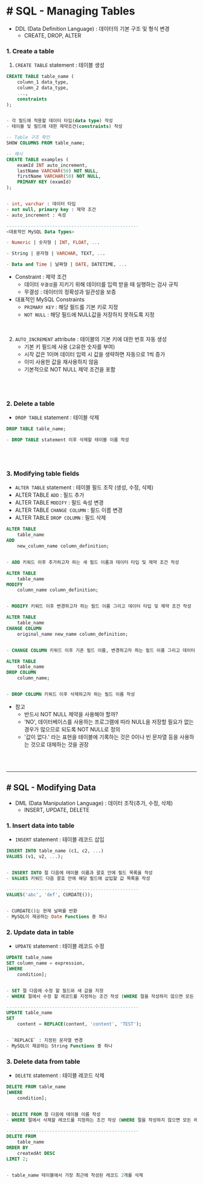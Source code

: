 # # SQL - Managing Tables
- DDL (Data Definition Language) : 데이터의 기본 구조 및 형식 변경
    - CREATE, DROP, ALTER

### 1. Create a table
1. `CREATE TABLE` statement : 테이블 생성 
```sql
CREATE TABLE table_name (
    column_1 data_type,
    column_2 data_type,
    ...,
    constraints
);


- 각 필드에 적용할 데이터 타입(data type) 작성
- 테이블 및 필드에 대한 제약조건(constraints) 작성

-- Table 구조 확인
SHOW COLUMNS FROM table_name;
```
```sql
-- 예시
CREATE TABLE examples (
	examId INT auto_increment,
	lastName VARCHAR(50) NOT NULL,
	firstName VARCHAR(50) NOT NULL,
    PRIMARY KEY (examId)
);


- int, varchar : 데이터 타입
- not null, primary key : 제약 조건
- auto_increment : 속성

-------------------------------------------------
<대표적인 MySQL Data Types>

- Numeric | 숫자형 | INT, FLOAT, ...

- String | 문자형 | VARCHAR, TEXT, ...

- Data and Time | 날짜형 | DATE, DATETIME, ...
```
- Constraint : 제약 조건
    - 데이터 `무결성`을 지키기 위해 데이터를 입력 받을 때 실행하는 검사 규칙
    - 무결성 : 데이터의 정확성과 일관성을 보증
- 대표적인 MySQL Constraints
    - `PRIMARY KEY` : 해당 필드를 기본 키로 지정
    - `NOT NULL` : 해당 필드에 NULL값을 저장하지 못하도록 지정

<br>

2. `AUTO_INCREMENT` attribute : 테이블의 기본 키에 대한 번호 자동 생성 
    - 기본 키 필드에 사용 (고유한 숫자를 부여)
    - 시작 값은 1이며 데이터 입력 시 값을 생략하면 자동으로 1씩 증가
    - 이미 사용한 값을 재사용하지 않음
    - 기본적으로 NOT NULL 제약 조건을 포함

<br>
<br>

### 2. Delete a table
- `DROP TABLE` statement : 테이블 삭제
```sql
DROP TABLE table_name;

- DROP TABLE statement 이후 삭제할 테이블 이름 작성
```

<br>
<br>

### 3. Modifying table fields
- `ALTER TABLE` statement : 테이블 필드 조작 (생성, 수정, 삭제)
- ALTER TABLE `ADD` : 필드 추가
- ALTER TABLE `MODIFY` : 필드 속성 변경
- ALTER TABLE `CHANGE COLUMN` : 필드 이름 변경
- ALTER TABLE `DROP COLUMN` : 필드 삭제
```sql
ALTER TABLE
    table_name
ADD
    new_column_name column_definition;


- ADD 키워드 이후 추가하고자 하는 새 필드 이름과 데이터 타입 및 제약 조건 작성
```
```sql
ALTER TABLE
    table_name
MODIFY
    column_name column_definition;


- MODIFY 키워드 이후 변경하고자 하는 필드 이름 그리고 데이터 타입 및 제약 조건 작성
```
```sql
ALTER TABLE
    table_name
CHANGE COLUMN
    original_name new_name column_definition;


- CHANGE COLUMN 키워드 이후 기존 필드 이름, 변경하고자 하는 필드 이름 그리고 데이터 타입 및 제약조건 작성
```
```sql
ALTER TABLE
    table_name
DROP COLUMN
    column_name;


- DROP COLUMN 키워드 이후 삭제하고자 하는 필드 이름 작성
```
- 참고
    - 반드시 NOT NULL 제약을 사용해야 할까?
    - 'NO', 데이터베이스를 사용하는 프로그램에 따라 NULL을 저장할 필요가 없는 경우가 많으므로 되도록 NOT NULL로 정의
    - '값이 없다.' 라는 표현을 테이블에 기록하는 것은 0이나 빈 문자열 등을 사용하는 것으로 대체하는 것을 권장

<br>
<br>

--------------------------------------------------------------

## # SQL - Modifying Data
- DML (Data Manipulation Language) : 데이터 조작(추가, 수정, 삭제)
    - INSERT, UPDATE, DELETE

### 1. Insert data into table
- `INSERT` statement : 테이블 레코드 삽입
```sql
INSERT INTO table_name (c1, c2, ...)
VALUES (v1, v2, ...);


- INSERT INTO 절 다음에 테이블 이름과 괄호 안에 필드 목록을 작성
- VALUES 키워드 다음 괄호 안에 해당 필드에 삽입할 값 목록을 작성

-------------------------------------------------
VALUES('abc', 'def', CURDATE());


- CURDATE()는 현재 날짜를 반환
- MySQL이 제공하는 Date Functions 중 하나
```

### 2. Update data in table
- `UPDATE` statement : 테이블 레코드 수정
```sql
UPDATE table_name
SET column_name = expression,
[WHERE
    condition];


- SET 절 다음에 수정 할 필드와 새 값을 지정
- WHERE 절에서 수정 할 레코드를 지정하는 조건 작성 (WHERE 절을 작성하지 않으면 모든 레코드를 수정)

-------------------------------------------------
UPDATE table_name
SET
    content = REPLACE(content, 'content', 'TEST');


- `REPLACE` : 지정된 문자열 변경
- MySQL이 제공하는 String Functions 중 하나
```
### 3. Delete data from table
- `DELETE` statement : 테이블 레코드 삭제
```sql
DELETE FROM table_name
[WHERE
    condition];


- DELETE FROM 절 다음에 테이블 이름 작성
- WHERE 절에서 삭제할 레코드를 지정하는 조건 작성 (WHERE 절을 작성하지 않으면 모든 레코드를 삭제)

-------------------------------------------------
DELETE FROM 
    table_name
ORDER BY
    createdAt DESC
LIMIT 2;


- table_name 테이블에서 가장 최근에 작성된 레코드 2개를 삭제
```

